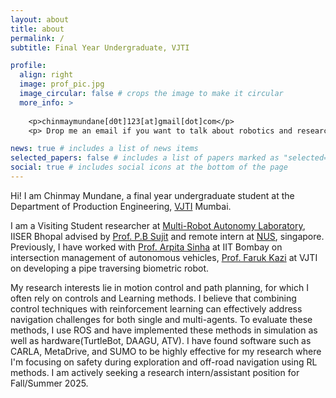 ```yaml
---
layout: about
title: about
permalink: /
subtitle: Final Year Undergraduate, VJTI

profile:
  align: right
  image: prof_pic.jpg
  image_circular: false # crops the image to make it circular
  more_info: >
  
    <p>chinmaymundane[d0t]123[at]gmail[dot]com</p>
    <p> Drop me an email if you want to talk about robotics and research!  </p>

news: true # includes a list of news items
selected_papers: false # includes a list of papers marked as "selected={true}"
social: true # includes social icons at the bottom of the page
---
```


Hi! I am Chinmay Mundane, a final year undergraduate student at the Department of Production Engineering, [VJTI](https://vjti.ac.in/) Mumbai. 

I am a Visiting Student researcher at [Multi-Robot Autonomy Laboratory](https://moonlab.iiserb.ac.in/), IISER Bhopal advised by [Prof. P.B Sujit](https://scholar.google.com/citations?user=qqwyAwoAAAAJ&hl=en) and remote intern at [NUS](https://www.marmotlab.org/bio.html), singapore. Previously, I have worked with [Prof. Arpita Sinha](https://in.linkedin.com/in/drarpitasinha) at IIT Bombay on intersection management of autonomous vehicles, [Prof. Faruk Kazi](https://in.linkedin.com/in/dr-faruk-kazi-vjti) at VJTI on developing a pipe traversing biometric robot. 


My research interests lie in motion control and path planning, for which I often rely on controls and Learning methods. I believe that combining control techniques with reinforcement learning can effectively address navigation challenges for both single and multi-agents. To evaluate these methods, I use ROS and have implemented these methods in simulation as well as hardware(TurtleBot, DAAGU, ATV). I have found software such as CARLA, MetaDrive, and SUMO to be highly effective for my research where I'm focusing on safety during exploration and off-road navigation using RL methods. I am actively seeking a research intern/assistant position for Fall/Summer 2025.


